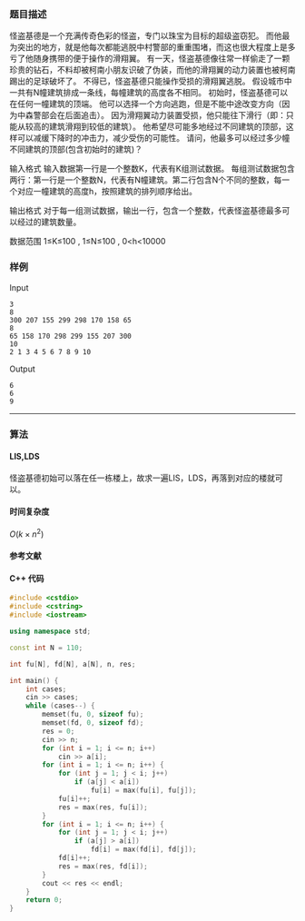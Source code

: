 ### 题目描述

怪盗基德是一个充满传奇色彩的怪盗，专门以珠宝为目标的超级盗窃犯。
而他最为突出的地方，就是他每次都能逃脱中村警部的重重围堵，而这也很大程度上是多亏了他随身携带的便于操作的滑翔翼。
有一天，怪盗基德像往常一样偷走了一颗珍贵的钻石，不料却被柯南小朋友识破了伪装，而他的滑翔翼的动力装置也被柯南踢出的足球破坏了。
不得已，怪盗基德只能操作受损的滑翔翼逃脱。
假设城市中一共有N幢建筑排成一条线，每幢建筑的高度各不相同。
初始时，怪盗基德可以在任何一幢建筑的顶端。
他可以选择一个方向逃跑，但是不能中途改变方向（因为中森警部会在后面追击）。
因为滑翔翼动力装置受损，他只能往下滑行（即：只能从较高的建筑滑翔到较低的建筑）。
他希望尽可能多地经过不同建筑的顶部，这样可以减缓下降时的冲击力，减少受伤的可能性。
请问，他最多可以经过多少幢不同建筑的顶部(包含初始时的建筑)？

输入格式
输入数据第一行是一个整数K，代表有K组测试数据。
每组测试数据包含两行：第一行是一个整数N，代表有N幢建筑。第二行包含N个不同的整数，每一个对应一幢建筑的高度h，按照建筑的排列顺序给出。

输出格式
对于每一组测试数据，输出一行，包含一个整数，代表怪盗基德最多可以经过的建筑数量。

数据范围
1≤K≤100 ,
1≤N≤100 ,
0<h<10000

### 样例

Input

```
3
8
300 207 155 299 298 170 158 65
8
65 158 170 298 299 155 207 300
10
2 1 3 4 5 6 7 8 9 10
```

Output

```
6
6
9
```

----------

### 算法
#### LIS,LDS

怪盗基德初始可以落在任一栋楼上，故求一遍LIS，LDS，再落到对应的楼就可以。

#### 时间复杂度

$O(k \times n^2)$

#### 参考文献

#### C++ 代码

``` cpp
#include <cstdio>
#include <cstring>
#include <iostream>

using namespace std;

const int N = 110;

int fu[N], fd[N], a[N], n, res;

int main() {
    int cases;
    cin >> cases;
    while (cases--) {
        memset(fu, 0, sizeof fu);
        memset(fd, 0, sizeof fd);
        res = 0;
        cin >> n;
        for (int i = 1; i <= n; i++)
            cin >> a[i];
        for (int i = 1; i <= n; i++) {
            for (int j = 1; j < i; j++)
                if (a[j] < a[i])
                    fu[i] = max(fu[i], fu[j]);
            fu[i]++;
            res = max(res, fu[i]);
        }
        for (int i = 1; i <= n; i++) {
            for (int j = 1; j < i; j++)
                if (a[j] > a[i])
                    fd[i] = max(fd[i], fd[j]);
            fd[i]++;
            res = max(res, fd[i]);
        }
        cout << res << endl;
    }
    return 0;
}
```